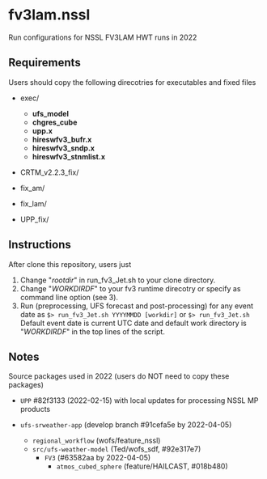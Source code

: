 # fv3lam.nssl
Run configurations for NSSL FV3LAM HWT runs in 2022

## Requirements

Users should copy the following direcotries for executables and fixed files

* exec/
  - **ufs_model**
  - **chgres_cube**
  - **upp.x**
  - **hireswfv3_bufr.x**
  - **hireswfv3_sndp.x**
  - **hireswfv3_stnmlist.x**

* CRTM_v2.2.3_fix/
* fix_am/
* fix_lam/
* UPP_fix/

## Instructions

After clone this repository, users just
1. Change "_rootdir_" in run_fv3_Jet.sh to your clone directory.
2. Change "_WORKDIRDF_" to your fv3 runtime direcotry or specify as command line option (see 3).
3. Run (preprocessing, UFS forecast and post-processing) for any event date as
        `$> run_fv3_Jet.sh YYYYMMDD [workdir]` or
        `$> run_fv3_Jet.sh`                    Default event date is current UTC date
                                               and default work directory is "_WORKDIRDF_" in the top lines of the script.


## Notes

Source packages used in 2022 (users do NOT need to copy these packages)

* `UPP`    #82f3133 (2022-02-15) with local updates for processing NSSL MP products

* `ufs-srweather-app` (develop branch #91cefa5e by 2022-04-05)
    - `regional_workflow`  (wofs/feature_nssl)
    - `src/ufs-weather-model` (Ted/wofs_sdf, #92e317e7)
        - `FV3` (#63582aa by 2022-04-05)
            - `atmos_cubed_sphere` (feature/HAILCAST, #018b480)
